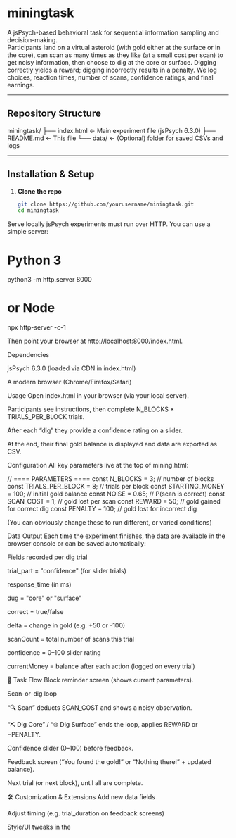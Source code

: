 # miningtask

A jsPsych-based behavioral task for sequential information sampling and decision-making.  
Participants land on a virtual asteroid (with gold either at the surface or in the core), can scan as many times as they like (at a small cost per scan) to get noisy information, then choose to dig at the core or surface. Digging correctly yields a reward; digging incorrectly results in a penalty. We log choices, reaction times, number of scans, confidence ratings, and final earnings.

---

## Repository Structure

miningtask/
├── index.html ← Main experiment file (jsPsych 6.3.0)
├── README.md ← This file
└── data/ ← (Optional) folder for saved CSVs and logs


---

##  Installation & Setup

1. **Clone the repo**  
   ```bash
   git clone https://github.com/yourusername/miningtask.git
   cd miningtask

Serve locally
jsPsych experiments must run over HTTP. You can use a simple server:

# Python 3
python3 -m http.server 8000

# or Node
npx http-server -c-1

Then point your browser at http://localhost:8000/index.html.

Dependencies

jsPsych 6.3.0 (loaded via CDN in index.html)

A modern browser (Chrome/Firefox/Safari)

Usage
Open index.html in your browser (via your local server).

Participants see instructions, then complete N_BLOCKS × TRIALS_PER_BLOCK trials.

After each “dig” they provide a confidence rating on a slider.

At the end, their final gold balance is displayed and data are exported as CSV.

 Configuration
All key parameters live at the top of mining.html:

// ==== PARAMETERS ====
const N_BLOCKS         = 3;     // number of blocks
const TRIALS_PER_BLOCK = 8;     // trials per block
const STARTING_MONEY   = 100;   // initial gold balance
const NOISE            = 0.65;  // P(scan is correct)
const SCAN_COST        = 1;     // gold lost per scan
const REWARD           = 50;    // gold gained for correct dig
const PENALTY          = 100;   // gold lost for incorrect dig

(You can obviously change these to run different, or varied conditions)

Data Output
Each time the experiment finishes, the data are available in the browser console or can be saved automatically:

Fields recorded per dig trial

trial_part = "confidence" (for slider trials)

response_time (in ms)

dug = "core" or "surface"

correct = true/false

delta = change in gold (e.g. +50 or -100)

scanCount = total number of scans this trial

confidence = 0–100 slider rating

currentMoney = balance after each action (logged on every trial)

📝 Task Flow
Block reminder screen (shows current parameters).

Scan-or-dig loop

“🔍 Scan” deducts SCAN_COST and shows a noisy observation.

“⛏ Dig Core” / “🌐 Dig Surface” ends the loop, applies REWARD or −PENALTY.

Confidence slider (0–100) before feedback.

Feedback screen (“You found the gold!” or “Nothing there!” + updated balance).

Next trial (or next block), until all are complete.

🛠️ Customization & Extensions
Add new data fields

Adjust timing (e.g. trial_duration on feedback screens)

Style/UI tweaks in the <style> block at the top

Automate data saving to your server via AJAX

🤝 Contributing
Fork this repo

Create a branch (git checkout -b feature/my-change)

Commit your changes (git commit -am "Add some feature")

Push to the branch (git push origin feature/my-change)

Open a Pull Request

📄 License
This code is released under the MIT License. See LICENSE for details.

⛏ ⛏ ⛏ ⛏ ⛏ ⛏ ⛏ Happy mining!⛏ ⛏ ⛏ ⛏ ⛏ ⛏ 